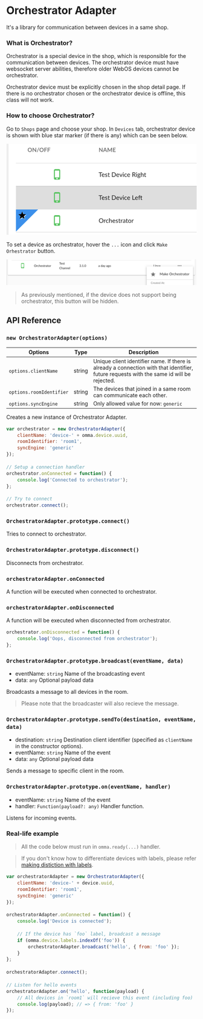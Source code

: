 # Orchestrator Adapter

It's a library for communication between devices in a same shop.

### What is Orchestrator?

Orchestrator is a special device in the shop, which is responsible for the communication between devices. The orchestrator device must have websocket server abilities, therefore older WebOS devices cannot be orchestrator.

Orchestrator device must be explicitly chosen in the shop detail page. If there is no orchestrator chosen or the orchestrator device is offline, this class will not work.

### How to choose Orchestrator?

Go to `Shops` page and choose your shop. In `Devices` tab, orchestrator device is shown with blue star marker (if there is any) which can be seen below.

![Shop device list](assets/shop-device-list.png)

To set a device as orchestrator, hover the `...` icon and click `Make Orhestrator` button.

![Shop orchestrator selection](assets/shop-orchestrator-selection.png)

> As previously mentioned, if the device does not support being orchestrator, this button will be hidden.


## API Reference

### `new OrchestratorAdapter(options)`

Options|Type|Description
----|----|-----------
`options.clientName`|string|Unique client identifier name. If there is already a connection with that identifier, future requests with the same id will be rejected.
`options.roomIdentifier`|string|The devices that joined in a same room can communicate each other.
`options.syncEngine`|string|Only allowed value for now: `generic`

Creates a new instance of Orchestrator Adapter.

```js
var orchestrator = new OrchestratorAdapter({
    clientName: 'device-' + omma.device.uuid,
    roomIdentifier: 'room1',
    syncEngine: 'generic'
});

// Setup a connection handler
orchestrator.onConnected = function() {
    console.log('Connected to orchestrator');
};

// Try to connect
orchestrator.connect();
```

### `OrchestratorAdapter.prototype.connect()`

Tries to connect to orchestrator.

### `OrchestratorAdapter.prototype.disconnect()`

Disconnects from orchestrator.

### `orchestratorAdapter.onConnected`

A function will be executed when connected to orchestrator.

### `orchestratorAdapter.onDisconnected`

A function will be executed when disconnected from orchestrator.

```js
orchestrator.onDisconnected = function() {
    console.log('Oops, disconnected from orchestrator');
};
```

### `OrchestratorAdapter.prototype.broadcast(eventName, data)`

- eventName: `string` Name of the broadcasting event
- data: `any` Optional payload data

Broadcasts a message to all devices in the room.

> Please note that the broadcaster will also recieve the message.

### `OrchestratorAdapter.prototype.sendTo(destination, eventName, data)`

- destination: `string` Destination client identifier (specified as `clientName` in the constructor options).
- eventName: `string` Name of the event
- data: `any` Optional payload data

Sends a message to specific client in the room.

### `OrchestratorAdapter.prototype.on(eventName, handler)`

- eventName: `string` Name of the event
- handler: `Function(payload?: any)` Handler function.

Listens for incoming events.

### Real-life example

> All the code below must run in `omma.ready(...)` handler.

> If you don't know how to differentiate devices with labels, please refer [making distiction with labels](README.md#making-distiction-with-labels).

```js
var orchestratorAdapter = new OrchestratorAdapter({
    clientName: 'device-' + device.uuid,
    roomIdentifier: 'room1',
    syncEngine: 'generic'
});

orchestratorAdapter.onConnected = function() {
    console.log('Device is connected');

    // If the device has `foo` label, broadcast a message
    if (omma.device.labels.indexOf('foo')) {
        orchestratorAdapter.broadcast('hello', { from: 'foo' });
    }
};

orchestratorAdapter.connect();

// Listen for hello events
orchestratorAdapter.on('hello', function(payload) {
    // All devices in `room1` will recieve this event (including foo)
    console.log(payload); // => { from: 'foo' }
});
```
